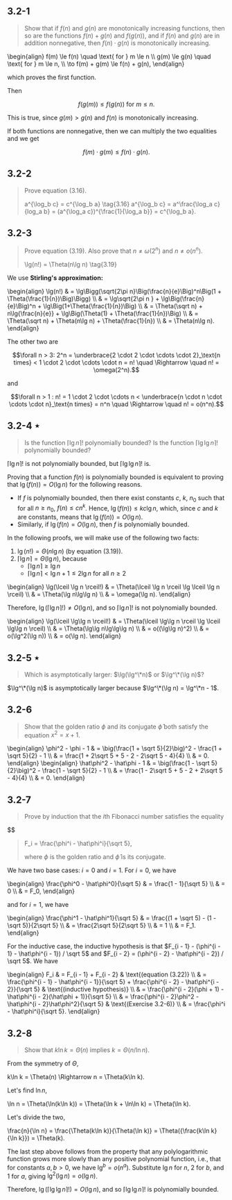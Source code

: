 ## 3.2-1

> Show that if $f(n)$ and $g(n)$ are monotonically increasing functions, then so are the functions $f(n) + g(n)$ and $f(g(n))$, and if $f(n)$ and $g(n)$ are in addition nonnegative, then $f(n) \cdot g(n)$ is monotonically increasing.

\begin{align}
f(m) \le f(n) \quad \text{ for } m \le n \\\\
g(m) \le g(n) \quad \text{ for } m \le n, \\\\
\to f(m) + g(m) \le f(n) + g(n),
\end{align}

which proves the first function.

Then

$$f(g(m)) \le f(g(n)) \text{ for } m \le n.$$

This is true, since $g(m) > g(n)$ and $f(n)$ is monotonically increasing.

If both functions are nonnegative, then we can multiply the two equalities and we get

$$f(m) \cdot g(m) \le f(n) \cdot g(n).$$

## 3.2-2

> Prove equation $\text{(3.16)}$.
> 
> a^{\log_b c} = c^{\log_b a} \tag{3.16}
a^{\log_b c} = a^\frac{\log_a c}{log_a b} = (a^{\log_a c})^{\frac{1}{\log_a b}} = c^{\log_b a}.

## 3.2-3

> Prove equation $\text{(3.19)}$. Also prove that $n \ne \omega(2^n)$ and $n \ne o(n^n)$.
> 
> \lg(n!) = \Theta(n\lg n) \tag{3.19}

We use **Stirling's approximation:**

\begin{align}
\lg(n!) 
  & = \lg\Bigg(\sqrt{2\pi n}\Big(\frac{n}{e}\Big)^n\Big(1 + \Theta(\frac{1}{n})\Big)\Bigg) \\\\
  & = \lg\sqrt{2\pi n } + \lg\Big(\frac{n}{e}\Big)^n + \lg\Big(1+\Theta(\frac{1}{n})\Big) \\\\
  & = \Theta(\sqrt n) + n\lg{\frac{n}{e}} + \lg\Big(\Theta(1) + \Theta(\frac{1}{n})\Big) \\\\
  & = \Theta(\sqrt n) + \Theta(n\lg n) + \Theta(\frac{1}{n}) \\\\
  & = \Theta(n\lg n).
\end{align}

The other two are

$$\forall n > 3: 2^n = \underbrace{2 \cdot 2 \cdot \cdots \cdot 2}_\text{n times} < 1 \cdot 2 \cdot \cdots \cdot n = n! \quad \Rightarrow \quad n! = \omega(2^n).$$

and

$$\forall n > 1 : n! = 1 \cdot 2 \cdot \cdots n < \underbrace{n \cdot n \cdot \cdots \cdot n}_\text{n times} = n^n \quad \Rightarrow \quad n! = o(n^n).$$

## 3.2-4 $\star$

> Is the function $\lceil \lg n \rceil!$ polynomially bounded? Is the function $\lceil \lg\lg n \rceil!$ polynomially bounded?

$\lceil \lg n \rceil!$ is not polynomially bounded, but $\lceil \lg\lg n \rceil!$ is.

Proving that a function $f(n)$ is polynomially bounded is equivalent to proving that $\lg(f(n)) = O(\lg n)$ for the following reasons.

- If $f$ is polynomially bounded, then there exist constants $c$, $k$, $n_0$ such that for all $n \ge n_0$, $f(n) \le cn^k$. Hence, $\lg(f(n)) \le kc\lg n$, which, since $c$ and $k$ are constants, means that $\lg(f(n)) = O(\lg n)$.
- Similarly, if $\lg(f(n) = O(\lg n)$, then $f$ is polynomially bounded.

In the following proofs, we will make use of the following two facts:

1. $\lg(n!) = \Theta(n\lg n)$ (by equation $\text{(3.19)}$).
2. $\lceil \lg n \rceil = \Theta(\lg n)$, because
	- $\lceil \lg n \rceil \ge \lg n$
	- $\lceil \lg n \rceil <   \lg n + 1 \le 2\lg n \text{ for all } n \ge 2$

\begin{align}
\lg(\lceil \lg n \rceil!) & = \Theta(\lceil \lg n \rceil \lg \lceil \lg n \rceil) \\\\
                        & = \Theta(\lg n\lg\lg n) \\\\
                        & = \omega(\lg n).
\end{align}

Therefore, $\lg(\lceil \lg n \rceil!) \ne O(\lg n)$, and so $\lceil \lg n \rceil!$ is not polynomially bounded.

\begin{align}
\lg(\lceil \lg\lg n \rceil!) & = \Theta(\lceil \lg\lg n \rceil \lg \lceil \lg\lg n \rceil) \\\\
                             & = \Theta(\lg\lg n\lg\lg\lg n) \\\\
                             & = o((\lg\lg n)^2) \\\\
                             & = o(\lg^2(\lg n)) \\\\
                             & = o(\lg n).
\end{align}

## 3.2-5 $\star$

> Which is asymptotically larger: $\lg(\lg^\*n)$ or $\lg^\*(\lg n)$?

$\lg^\*(\lg n)$ is asymptotically larger because $\lg^\*(\lg n) = \lg^\*n - 1$.

## 3.2-6

> Show that the golden ratio $\phi$ and its conjugate $\hat \phi$ both satisfy the equation $x^2 = x + 1$.

\begin{align}
\phi^2 - \phi - 1
  & = \big(\frac{1 + \sqrt 5}{2}\big)^2 - \frac{1 + \sqrt 5}{2} - 1 \\\\
  & = \frac{1 + 2\sqrt 5 + 5 - 2 - 2\sqrt 5 - 4}{4} \\\\
  & = 0.
\end{align}
\begin{align}
\hat\phi^2 - \hat\phi - 1 
  & = \big(\frac{1 - \sqrt 5}{2}\big)^2 - \frac{1 - \sqrt 5}{2} - 1 \\\\
  & = \frac{1 - 2\sqrt 5 + 5 - 2 + 2\sqrt 5 - 4}{4} \\\\
  & = 0.
\end{align}
  

## 3.2-7

> Prove by induction that the $i$th Fibonacci number satisfies the equality  
>
> <div>
$$
> F_i = \frac{\phi^i - \hat\phi^i}{\sqrt 5},
> >  
> where $\phi$ is the golden ratio and $\hat\phi$ is its conjugate.

We have two base cases: $i = 0$ and $i = 1$. For $i = 0$, we have

\begin{align}
\frac{\phi^0 - \hat\phi^0}{\sqrt 5} 
    & = \frac{1 - 1}{\sqrt 5} \\\\
    & = 0 \\\\
    & = F_0,
\end{align}

and for $i = 1$, we have

\begin{align}
\frac{\phi^1 - \hat\phi^1}{\sqrt 5} 
    & = \frac{(1 + \sqrt 5) - (1 - \sqrt 5)}{2\sqrt 5} \\\\
    & = \frac{2\sqrt 5}{2\sqrt 5} \\\\
    & = 1 \\\\
    & = F_1.
\end{align}

For the inductive case, the inductive hypothesis is that $F_{i - 1} - (\phi^{i - 1} - \hat\phi^{i - 1}) / \sqrt 5$ and $F_{i - 2} = (\phi^{i - 2} - \hat\phi^{i - 2}) / \sqrt 5$. We have

\begin{align}
F_i & = F_{i - 1} + F_{i - 2} & \text{(equation (3.22)} \\\\
    & = \frac{\phi^{i - 1} - \hat\phi^{i - 1}}{\sqrt 5} + \frac{\phi^{i - 2} - \hat\phi^{i - 2}}{\sqrt 5} & \text{(inductive hypothesis)} \\\\
    & = \frac{\phi^{i - 2}(\phi + 1) - \hat\phi^{i - 2}(\hat\phi + 1)}{\sqrt 5}  \\\\
    & = \frac{\phi^{i - 2}\phi^2 - \hat\phi^{i - 2}\hat\phi^2}{\sqrt 5} & \text{(Exercise 3.2-6)} \\\\
    & = \frac{\phi^i - \hat\phi^i}{\sqrt 5}. 
\end{align}

## 3.2-8

> Show that $k\ln k = \Theta(n)$ implies $k = \Theta(n / \ln n)$.

From the symmetry of $\Theta$,

k\ln k = \Theta(n) \Rightarrow n = \Theta(k\ln k).

Let's find $\ln n$,

\ln n = \Theta(\ln(k\ln k)) = \Theta(\ln k + \ln\ln k) = \Theta(\ln k).

Let's divide the two,

\frac{n}{\ln n} = \frac{\Theta(k\ln k)}{\Theta(\ln k)} = \Theta({\frac{k\ln k}{\ln k}}) = \Theta(k).

The last step above follows from the property that any polylogarithmic function grows more slowly than any positive polynomial function, i.e., that for constants $a, b > 0$, we have $\lg^b = o(n^a)$. Substitute $\lg n$ for $n$, $2$ for $b$, and $1$ for $a$, giving $\lg^2(\lg n) = o(\lg n)$.

Therefore, $\lg(\lceil \lg\lg n \rceil!) = O(\lg n)$, and so $\lceil \lg\lg n \rceil!$ is polynomially bounded.
